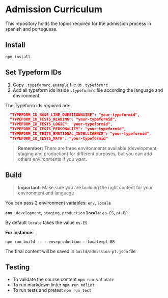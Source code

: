 # Admission Curriculum

This repository holds the topics required for the admission process in spanish and portuguese.

## Install

`npm install`

## Set Typeform IDs

1. Copy `.typeformrc.example` file to `.typeformrc`
2. Add all typeform ids inside `.typeformrc` file according the language and environment.

The Typeform ids _required_ are:

```json
  "TYPEFORM_ID_BASE_LINE_QUESTIONNAIRE": "your-typeformid",
  "TYPEFORM_ID_TESTS_READING": "your-typeformid",
  "TYPEFORM_ID_TESTS_LOGIC": "your-typeformid",
  "TYPEFORM_ID_TESTS_PERSONALITY": "your-typeformid",
  "TYPEFORM_ID_TESTS_EMOTIONAL_INTELLIGENCE": "your-typeformid",
  "TYPEFORM_ID_TESTS_MATH": "your-typeformid"
```

> **Remember:** There are three environments available
> (development, staging and production) for different purposes, but you can add
> others environments if you want.

## Build

> **Important:** Make sure you are building the right content for your environment and language

You can pass 2 environment variables: `env`, `locale`

**`env`** : `development`, `staging`, `production`
**`locale`**: `es-ES`, `pt-BR`

By default `locale` takes the value `es-ES`

**For instance:**

`npm run build -- --env=production --locale=pt-BR`

The final content will be saved in `build/admission-pt.json` file

## Testing

- To validate the course content `npm run validate`
- To run markdown linter `npm run mdlint`
- To run tests and pretest `npm run test`
